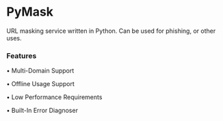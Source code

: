 # PyMask
URL masking service written in Python. Can be used for phishing, or other uses.

### Features
• Multi-Domain Support

• Offline Usage Support

• Low Performance Requirements

• Built-In Error Diagnoser